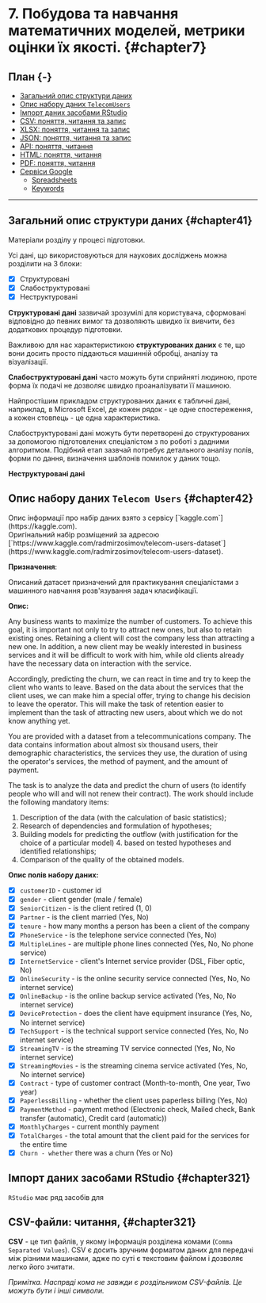 # 7.	Побудова та навчання математичних моделей, метрики оцінки їх якості. {#chapter7}

## План {-}

- [Загальний опис структури даних](#chapter41)
- [Опис набору даних `TelecomUsers`](#chapter42)
- [Імпорт даних засобами RStudio](#chapter43)
- [CSV: поняття, читання та запис](#chapter42)
- [XLSX: поняття, читання та запис](#chapter44)
- [JSON: поняття, читання та запис](#chapter45)
- [API: поняття, читання](#chapter46)
- [HTML: поняття, читання](#chapter47)
- [PDF: поняття, читання](#chapter48)
- [Сервіси Google](#chapter48)
  - [Spreadsheets](#chapter48)
  - [Keywords](#chapter48)

---

## Загальний опис структури даних {#chapter41}

<div class="alert alert-danger">
<i class="fa-2x fas fa-alert fa-battery-quarter"></i>
Матеріали розділу у процесі підготовки.
</div>

Усі дані, що використовуються для наукових досліджень можна розділити на 3 блоки:

- [x] Структуровані
- [x] Слабоструктуровані
- [x] Неструктуровані

**Структуровані дані** зазвичай зрозумілі для користувача, сформовані відповідно до певних вимог та дозволяють швидко їх вивчити, без додаткових процедур підготовки.

Важливою для нас характеристикою **структурованих даних** є те, що вони досить просто піддаються машинній обробці, аналізу та візуалізації.

**Слабоструктуровані дані** часто можуть бути сприйняті людиною, проте форма їх подачі не дозволяє швидко проаналізувати її машиною.

Найпростішим прикладом структурованих даних є табличні дані, наприклад, в Microsoft Excel, де кожен рядок - це одне спостереження, а кожен стовпець - це одна характеристика.

Слабоструктуровані дані можуть бути перетворені до структурованих за допомогою підготовлених спеціалістом з по роботі з дадними алгоритмом. Подібний етап зазвчай потребує детального аналізу полів, форми по дання, визначення шаблонів помилок у даних тощо.

**Неструктуровані дані**

## Опис набору даних `Telecom Users` {#chapter42}

<div class="alert alert-info">
Опис інформації про набір даних взято з сервісу [`kaggle.com`](https://kaggle.com).<br>
Оригінальний набір розміщений за адресою [`https://www.kaggle.com/radmirzosimov/telecom-users-dataset`](https://www.kaggle.com/radmirzosimov/telecom-users-dataset).
</div>

**Призначення**:

Описаний датасет призначений для практикування спеціалістами з машинного навчання розв'язування задач класифікації.

**Опис:**

Any business wants to maximize the number of customers. To achieve this goal, it is important not only to try to attract new ones, but also to retain existing ones. Retaining a client will cost the company less than attracting a new one. In addition, a new client may be weakly interested in business services and it will be difficult to work with him, while old clients already have the necessary data on interaction with the service.

Accordingly, predicting the churn, we can react in time and try to keep the client who wants to leave. Based on the data about the services that the client uses, we can make him a special offer, trying to change his decision to leave the operator. This will make the task of retention easier to implement than the task of attracting new users, about which we do not know anything yet.

You are provided with a dataset from a telecommunications company. The data contains information about almost six thousand users, their demographic characteristics, the services they use, the duration of using the operator's services, the method of payment, and the amount of payment.

The task is to analyze the data and predict the churn of users (to identify people who will and will not renew their contract). The work should include the following mandatory items:

1. Description of the data (with the calculation of basic statistics);
2. Research of dependencies and formulation of hypotheses;
3. Building models for predicting the outflow (with justification for the choice of a particular model) 4. based on tested hypotheses and identified relationships;
5. Comparison of the quality of the obtained models.

**Опис полів набору даних:**

- [x] `customerID` - customer id
- [x] `gender` - client gender (male / female)
- [x] `SeniorCitizen` - is the client retired (1, 0)
- [x] `Partner` - is the client married (Yes, No)
- [x] `tenure` - how many months a person has been a client of the company
- [x] `PhoneService` - is the telephone service connected (Yes, No)
- [x] `MultipleLines` - are multiple phone lines connected (Yes, No, No phone service)
- [x] `InternetService` - client's Internet service provider (DSL, Fiber optic, No)
- [x] `OnlineSecurity` - is the online security service connected (Yes, No, No internet service)
- [x] `OnlineBackup` - is the online backup service activated (Yes, No, No internet service)
- [x] `DeviceProtection` - does the client have equipment insurance (Yes, No, No internet service)
- [x] `TechSupport` - is the technical support service connected (Yes, No, No internet service)
- [x] `StreamingTV` - is the streaming TV service connected (Yes, No, No internet service)
- [x] `StreamingMovies` - is the streaming cinema service activated (Yes, No, No internet service)
- [x] `Contract` - type of customer contract (Month-to-month, One year, Two year)
- [x] `PaperlessBilling` - whether the client uses paperless billing (Yes, No)
- [x] `PaymentMethod` - payment method (Electronic check, Mailed check, Bank transfer (automatic), Credit card (automatic))
- [x] `MonthlyCharges` - current monthly payment
- [x] `TotalCharges` - the total amount that the client paid for the services for the entire time
- [x] `Churn - whether` there was a churn (Yes or No)

## Імпорт даних засобами RStudio {#chapter321}

`RStudio` має ряд засобів для

## CSV-файли: читання, {#chapter321}

**CSV** - це тип файлів, у якому інформація розділена комами (`Comma Separated Values`). CSV є досить зручним форматом даних для передачі між різними машинами, адже по суті є текстовим файлом і дозволяє легко його зчитати.

_Примітка. Наспрвді кома не завжди є роздільником CSV-файлів. Це можуть бути і інші символи._


